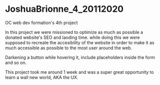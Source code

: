# JoshuaBrionne_4_20112020
OC web dev formation's 4th project

In this project we were missioned to optimize as much as possible a donated website's SEO and laoding time.
while doing this we were supposed to recreate the accesibility of the website in order to make it as much accessible as possible to the most user around the web.

Darkening a button while hovering it, include placeholders inside the form and so on.

This project took me around 1 week and was a super great opportunity to learn a wall new world, AKA the UX.
